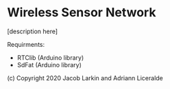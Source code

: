 # Wireless Sensor Network

[description here]

Requirments:
 - RTClib (Arduino library)
 - SdFat (Arduino library)


(c) Copyright 2020 Jacob Larkin and Adriann Liceralde
